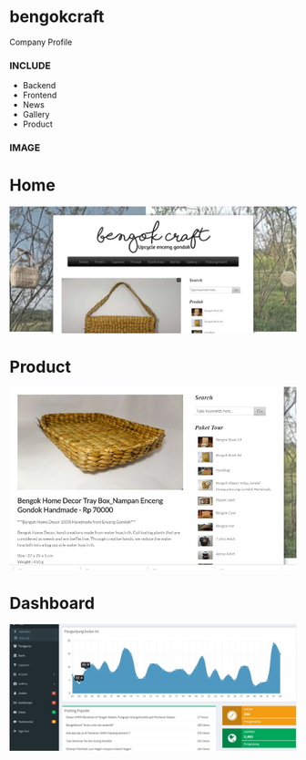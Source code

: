 # bengokcraft
 Company Profile 

 
### INCLUDE ###
- Backend
- Frontend
- News
- Gallery
- Product


### IMAGE ###

# Home #
![Home](https://github.com/hesendwi1411/bengokcraft/blob/master/image/Home.jpg)

# Product #
![Product](https://github.com/hesendwi1411/bengokcraft/blob/master/image/Produk.jpg)

# Dashboard #
![Dashboard](https://github.com/hesendwi1411/bengokcraft/blob/master/image/Dashboard.jpg)
